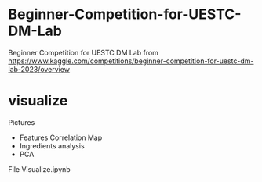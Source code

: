 # Beginner-Competition-for-UESTC-DM-Lab
Beginner Competition for UESTC DM Lab from https://www.kaggle.com/competitions/beginner-competition-for-uestc-dm-lab-2023/overview

# visualize

Pictures

- Features Correlation Map
- Ingredients analysis
- PCA

File Visualize.ipynb
